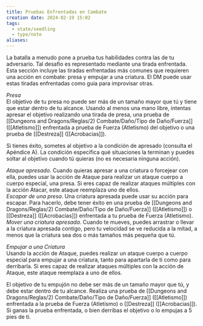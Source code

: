```yaml
---
title: Pruebas Enfrentadas en Combate
creation date: 2024-02-19 15:02
tags:
  - state/seedling
  - type/note
aliases:
---
```

La batalla a menudo pone a prueba tus habilidades contra las  de tu adversario. Tal desafío es representado mediante una tirada enfrentada. 
Esta sección incluye las tiradas enfrentadas más comunes que requieren una acción en combate: presa y empujar a una criatura. El DM puede usar estas tiradas enfrentadas como guía para improvisar otras.  


*Presa*  
El objetivo de tu presa no puede ser más de un tamaño mayor que tú y tiene que estar dentro de tu alcance. Usando al menos una mano libre, intentas apresar el objetivo realizando una tirada de presa, una prueba de [[Dungeons and Dragons/Reglas/2) Combate/Daño/Tipo de Daño/Fuerza]] ([[Atletismo]]) enfrentada a prueba de Fuerza (Atletismo) del objetivo o una prueba de [[Destreza]] ([[Acrobacias]]). 

Si tienes éxito, sometes al objetivo a la condición de apresado (consulta el Apéndice A). La condición especifica qué situaciones la terminan y puedes soltar al objetivo cuando tú quieras (no es necesaria ninguna acción).  

*Ataque apresado*. Cuando quieras apresar a una criatura o forcejear con ella, puedes usar la acción de Ataque para realizar un ataque cuerpo a cuerpo especial, una presa. 
Si eres capaz de realizar ataques múltiples con la acción Atacar, este ataque reemplaza uno de ellos.  
*Escapar de una presa*. Una criatura apresada puede usar su acción para escapar. Para hacerlo, debe tener éxito en una prueba de [[Dungeons and Dragons/Reglas/2) Combate/Daño/Tipo de Daño/Fuerza]] ([[Atletismo]]) o [[Destreza]] ([[Acrobacias]]) enfrentada a tu prueba de Fuerza (Atletismo). 
*Mover una criatura apresada*. Cuando te mueves, puedes arrastrar o llevar a la criatura apresada contigo, pero tu velocidad se ve reducida a la mitad, a menos que la criatura sea dos o más tamaños más pequeña que tú.  


*Empujar a una Criatura*  
Usando la acción de Ataque, puedes realizar un ataque cuerpo a cuerpo especial para empujar a una criatura, tanto para apartarla de ti como para derribarla. Si eres capaz de realizar ataques múltiples con la acción de Ataque, este ataque reemplaza a uno de ellos.  

El objetivo de tu empujón no debe ser más de un tamaño mayor que tú, y debe estar dentro de tu alcance. Realiza una prueba de [[Dungeons and Dragons/Reglas/2) Combate/Daño/Tipo de Daño/Fuerza]] ([[Atletismo]]) enfrentada a la prueba de Fuerza (Atletismo) o [[Destreza]] ([[Acrobacias]]). 
Si ganas la prueba enfrentada, o bien derribas el objetivo o lo empujas a 5 pies de ti.  


